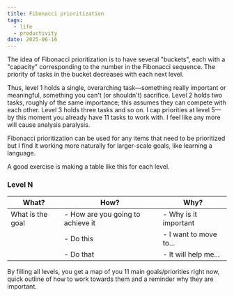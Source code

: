 ```yaml
---
title: Fibonacci prioritization
tags:
  - life
  - productivity
date: 2025-06-16
---
```


The idea of Fibonacci prioritization is to have several "buckets", each with a "capacity" corresponding to the number in the Fibonacci sequence. The priority of tasks in the bucket decreases with each next level.

Thus, level 1 holds a single, overarching task—something really important or meaningful, something you can't (or shouldn't) sacrifice. Level 2 holds two tasks, roughly of the same importance; this assumes they can compete with each other. Level 3 holds three tasks and so on. I cap priorities at level 5—by this moment you already have 11 tasks to work with. I feel like any more will cause analysis paralysis.

Fibonacci prioritization can be used for any items that need to be prioritized but I find it working more naturally for larger-scale goals, like learning a language.

A good exercise is making a table like this for each level.

### Level N

| What?            | How?                              | Why?                   |
| ---------------- | --------------------------------- | ---------------------- |
| What is the goal | - How are you going to achieve it | - Why is it important  |
|                  | - Do this                         | - I want to move to... |
|                  | - Do that                         | - It will help me...   |

By filling all levels, you get a map of you 11 main goals/priorities right now, quick outline of how to work towards them and a reminder why they are important.
